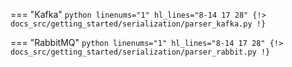 
=== "Kafka"
    ``` python linenums="1" hl_lines="8-14 17 28"
    {!> docs_src/getting_started/serialization/parser_kafka.py !}
    ```

=== "RabbitMQ"
    ``` python linenums="1" hl_lines="8-14 17 28"
    {!> docs_src/getting_started/serialization/parser_rabbit.py !}
    ```